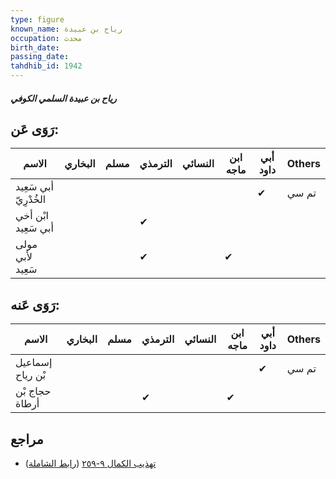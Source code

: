 ```yaml
---
type: figure
known_name: رياح بن عبيدة
occupation: محدث
birth_date:
passing_date:
tahdhib_id: 1942
---
```

##### رياح بن عبيدة السلمي الكوفي

## رَوَى عَن:
| الاسم                 | البخاري | مسلم | الترمذي | النسائي | ابن ماجه | أبي داود | Others |
| --------------------- | ------- | ---- | ------- | ------- | -------- | -------- | ------ |
| أبي سَعِيد الخُدْرِيّ |         |      |         |         |          | ✔        | تم سي  |
| ابْن أخي أبي سَعِيد   |         |      | ✔       |         |          |          |        |
| مولى لأبي سَعِيد      |         |      | ✔       |         | ✔        |          |        |
## رَوَى عَنه:
| الاسم            | البخاري | مسلم | الترمذي | النسائي | ابن ماجه | أبي داود | Others |
| ---------------- | ------- | ---- | ------- | ------- | -------- | -------- | ------ |
| إسماعيل بْن رياح |         |      |         |         |          | ✔        | تم سي  |
| حجاج بْن أرطاة   |         |      | ✔       |         | ✔        |          |        |
## مراجع
- [تهذيب الكمال ٩-٢٥٩](obsidian://open?vault=Tahdhib-al-Kamal&file=Figures/١٩٤٢-رياح%20بن%20عبيدة%20السلمي%20الكوفي) ([رابط الشاملة](https://shamela.ws/book/3722/4499))